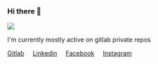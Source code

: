 ### Hi there 👋

![](https://hitx.vercel.app/counter/?id=https://github.com/dodycode/dodycode&t=github%20views)

I'm currently mostly active on gitlab private repos


[Gitlab](https://gitlab.com/kirizu336) &nbsp; &nbsp; [Linkedin](https://www.linkedin.com/in/dodycode/) &nbsp; &nbsp; [Facebook](https://facebook.com/prasdody) &nbsp; &nbsp; [Instagram](https://www.instagram.com/__dodypras/)

